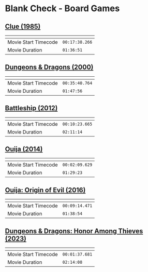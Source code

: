 Blank Check - Board Games
===============
[Clue (1985)](https://www.patreon.com/posts/clue-109166940)
---------------
| <!-- -->             | <!-- -->       |
|----------------------|----------------|
| Movie Start Timecode | `00:17:38.266` |
| Movie Duration       | `01:36:51`     |

[Dungeons & Dragons (2000)](https://www.patreon.com/posts/dungeons-dragons-108680060)
---------------
| <!-- -->             | <!-- -->       |
|----------------------|----------------|
| Movie Start Timecode | `00:35:40.764` |
| Movie Duration       | `01:47:56`     |

[Battleship (2012)](https://www.patreon.com/posts/battleship-110959923)
---------------
| <!-- -->             | <!-- -->       |
|----------------------|----------------|
| Movie Start Timecode | `00:10:23.665` |
| Movie Duration       | `02:11:14`     |

[Ouija (2014)](https://www.patreon.com/posts/ouija-111112536)
---------------
| <!-- -->             | <!-- -->       |
|----------------------|----------------|
| Movie Start Timecode | `00:02:09.629` |
| Movie Duration       | `01:29:23`     |

[Ouija: Origin of Evil (2016)](https://www.patreon.com/posts/ouija-origin-of-111402241)
---------------
| <!-- -->             | <!-- -->       |
|----------------------|----------------|
| Movie Start Timecode | `00:09:14.471` |
| Movie Duration       | `01:38:54`     |

[Dungeons & Dragons: Honor Among Thieves (2023)](https://www.patreon.com/posts/dungeons-dragons-114353046)
---------------
| <!-- -->             | <!-- -->       |
|----------------------|----------------|
| Movie Start Timecode | `00:01:37.681` |
| Movie Duration       | `02:14:08`     |
